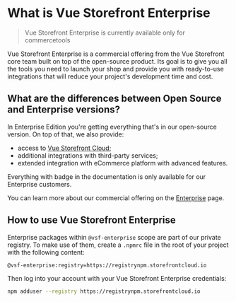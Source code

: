 # What is Vue Storefront Enterprise

> Vue Storefront Enterprise is currently available only for commercetools

Vue Storefront Enterprise is a commercial offering from the Vue Storefront core team built on top of the open-source product. Its goal is to give you all the tools you need to launch your shop and provide you with ready-to-use integrations that will reduce your project's development time and cost.

## What are the differences between Open Source and Enterprise versions?

In Enterprise Edition you're getting everything that's in our open-source version. On top of that, we also provide:

- access to [Vue Storefront Cloud](https://www.vuestorefront.io/cloud);
- additional integrations with third-party services;
- extended integration with eCommerce platform with advanced features.

Everything with <Badge text="Enterprise" type="info" /> badge in the documentation is only available for our Enterprise customers.

You can learn more about our commercial offering on the [Enterprise](https://www.vuestorefront.io/enterprise) page.

## How to use Vue Storefront Enterprise

Enterprise packages within `@vsf-enterprise` scope are part of our private registry. To make use of them, create a `.npmrc` file in the root of your project with the following content:

```
@vsf-enterprise:registry=https://registrynpm.storefrontcloud.io
```

Then log into your account with your Vue Storefront Enterprise credentials:

```bash
npm adduser --registry https://registrynpm.storefrontcloud.io
```
